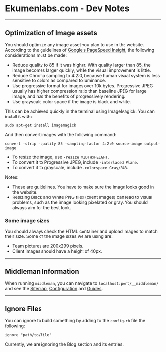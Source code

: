 # Ekumenlabs.com - Dev Notes

---

## Optimization of Image assets

You should optimize any image asset you plan to use in the website. According to the guidelines of [Google's PageSpeed Insight](https://developers.google.com/speed/docs/insights/OptimizeImages), the following considerations must be made:

* Reduce quality to 85 if it was higher. With quality larger than 85, the image becomes larger quickly, while the visual improvement is little.
* Reduce Chroma sampling to 4:2:0, because human visual system is less sensitive to colors as compared to luminance.
* Use progressive format for images over 10k bytes. Progressive JPEG usually has higher compression ratio than baseline JPEG for large image, and has the benefits of progressively rendering.
* Use grayscale color space if the image is black and white.

This can be achieved quickly in the terminal using ImageMagick. You can install it with:

```
sudo apt-get install imagemagick
```

And then convert images with the following command:

```
convert -strip -quality 85 -sampling-factor 4:2:0 source-image output-image
```

* To resize the image, use `-resize WIDTHxHEIGHT`.
* To convert it to Progressive JPEG, include `-interlaced Plane`.
* To convert it to grayscale, include `-colorspace Gray/RGB`.

Notes:
* These are guidelines. You have to make sure the image looks good in the website.
* Resizing Black and White PNG files (client images) can lead to visual problems, such as the image looking pixelated or gray. You should always aim for the best look.

### Some image sizes

You should always check the HTML container and upload images to match their size. Some of the image sizes we are using are:

- Team pictures are 200x299 pixels.
- Client images should have a height of 40px.

---

## Middleman Information

When running `middleman`, you can navigate to `localhost:port/__middleman/` and see the [Sitemap](https://middlemanapp.com/advanced/sitemap/), [Configuration](https://middlemanapp.com/advanced/configuration/) and [Guides](https://middlemanapp.com/).

---

## Ignore Files

You can ignore to build something by adding to the `config.rb` file the following:
```
ignore "path/to/file"
```
Currently, we are ignoring the Blog section and its entries.
